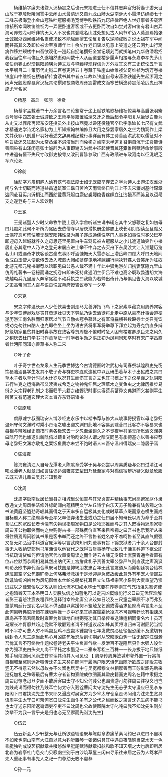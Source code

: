 <!-- { "loadSidebar": true } -->
　　杨维祯字廉夫诸暨人汉杨震之后也元末擢进士仕不信其志弃官归将妻子游天目山放于宛陵毗陵闻霅中云闲山水最清远又自九龙山陟太湖南泝大小雷泽访缥缈七十二峰东极海登小金山冠铁叶冠服褐毛宽博手吹铁笛九窍应律声绝人世好事者多载酒维祯所幸闻吹笛维祯为一弄便卧遣客客或不去更卧而吹自如尝对客曰笛有君山古弄海可养蛟龙可呼非钧天大人不发也其登眺名山胜处想见古人风节旷迈人莫测焉始张士诚据浙西闻维祯名累使求致不能屈而撰五论反复告以逆顺成败之说太祖在军中闻而甚高其义及即位被命至京师年七十余矣作老妇谣以见意上笑遣之还云闲九山行窝病作移拄颊楼中曰吾欲观化一廵起自捉笔撰归全堂记顷刻而就掷笔曰九华伯潘君招我我当往车马俟且久遂垍然逝似闻数十人从函道登楼步履声相接与永嘉李孝先茅山张伯雨锡山倪瓒昆阳顾瑛为诗文友与释臻释现释信为方外友其文有三史统论五千言太平纲目二十策历代史钺二百卷更诗五十卷藏于铁崖山始维祯父奇维祯为筑万卷楼铁崖山中维祯在楼辘轳传食读书其中者五年故以铁崖自号宋濂称铁崖先生起浙河之闲声光殷殷摩戞宵汉抚其论撰如覩商敦周彝震雷成文而寒芒横逸诗震荡凌厉鬼设神施尤号名家 

　　○杨基　高启　张羽　徐贲 

　　杨基宇孟载著书十万余言名曰论鉴常于坐上赋铁笔歌杨维祯惊喜与高启张羽筡贲号吴中四杰张士诚辟致之王师平吴籍置临濠又迁之豫后起令平阳复从坐徙白鹿为从史又以罪斥再起东安还授员外出按山西竟以谗还役锺官卒启字季廸长七尺有文武才精通史学诗尤名家初为上所知擢翰林编修且大用之辞罢家居久之坐为魏观作上梁文并获罪八剖启尸羽好著述文辞典雅纪载行事详而有体工诗善画洪武初以儒征对不称旨放还又征起为太常丞坐不涓洁当刑而免移之岭南未半道复召惧自沉于江贲能诗善图染有山泽闲意张士诚辟为从事即谢去洪武中征起使晋冀还槖惟所赋诗命给事殿中进退有恒不失尺寸改御史按粤又改刑曹陟参政广西有政绩进布政河南以征洮岷乏军兴论死 

　　○徐舫 

　　徐舫字方舟桐庐人幼有侠气视法度士如无既应举弃去之学为诗人出游江汉淮浙闲与名士切砺而诗道益昌返筑室江皋日苦吟天雨雪终日钓江上不去宋濂刘基叶琛章溢同赴召买舟泝桐江而西舫戴黄冠服白鹿皮裘腰绾青丝绳立江滨揖基而笑且以语帚支之遂登舟与三人欢饮别 

　　○王冕 

　　王冕诸暨人少时父命牧牛陇上窃入学舍听诸生诵书辄忘其牛父怒鞭之复如初母曰儿痴如此何不听所为冕因去依僧寺以居夜潜执册坐佛膝上映长明灯朗读至旦魔乂土偶狞恶可怖怙若无覩安阳韩性录为弟子遂成通儒性卒门人事冕如事性时冕父巳卒即迎母入越城就养久之母思还里冕置白牛车驾母被古冠服从之小儿遮道讪笑作小楼居止必其意中人乃许之登元末屡应进士举不中弃之去买舟下东吴渡大江入淮楚历览名山川或遇奇才侠客谈古豪杰事即呼酒慷慨天大雪赤足上潜岳峰四顾大呼曰天地间合成白玉使人便欲僊去及入城戴大帽如蓰穿曳地袍翩翩行两袂轩翥人皆笑斥为狂奴北游元都元秘书卿荐以馆职冕曰公愚人哉不满十年此中狐兔游矣归携妻孥隐九里山仿周礼著书一卷秘而诵之抚卷曰即未死持此遇明主伊吕不难也高帝既取婺遣胡大海攻越屯兵九里居人奔窜冕独不动兵执之曰我能为若帅出奇计乃与俱见告大海以攻城之策高帝闻其人召与语良悦寘幕府授咨议参军一夕卒 

　　○宋克 

　　宋克字仲温长洲人少任侠喜击剑走马尤善弹指飞鸟下之家素厚藏克用周养宾客与少年饮博遨戏尽丧其赀逮壮见天下棼乱乃谢去酒徒将北走中原从豪杰计事会道梗遂历游江南名胜而归家居以气节自励衣冠争慕赴之有军将麤横甚数殴辱士类召克饮或劝克勿往曰酗人也克即往坐上坐为语古贤将事军将举尊下拜立起为寿克伉直多辩好箴切家虽贫其旧时喜事故在致客尊贤周旋不倦时时急人困有楼君卿原巨先之风久之稍厌去杜门学书书作章草法一时学者争効之洪正初为凤翔同知卒时有宋广字昌裔者仕沔阳同知亦善草书人称二宋 

　　○叶子奇 

　　叶子奇字世杰龙泉人生元季世博达今古诡德匿时洪武初有司春祭城隍群吏先窃饮猪脑酒县学生发其不敬子奇与群吏株连就逮狱中以瓦研墨着草木子出狱成之其曰草木子者以草计时以木计岁以况其生而伤其言之立也其书稽上下之仪星躔之轨阴阳五行生克之运海岳帚又渎夷戎希乏之物神鬼伸屈之理草木之变鱼虫之尢律历推步易衍之大宗释老孔制之书而归于六籍之绪野记时事失得荒兵菑异文弗避而义甚则平生所著又有范通玄理大玄本旨齐东野语诸书 

　　○虞原璩 

　　虞原璩字叔囿瑞安人博涉经史永乐中以楷书荐与修大典竣事将授官以母老辞归温州守何文渊时时乘小舟诣之璩出迎文渊曰此地不容易到璩荅曰此客亦不容易来也每相与辨难经史商搉时务各极欢去一夕忽至坐谈久之不觉夜半村落无所觅酒文渊笑曰酰可代也璩遂出新酰侑以蔬韭对酌剧论时人谓之醋交同邑有季德基亦以善书应荐母老辞归文渊亦敬礼之粟饭鱼羹亦未尝不饱时语人曰吾守温州得瑞安二隐居子焉 

　　○陈海雍 

　　陈海雍清江人自号龙潭老人陈献章受学于吴与弼尝以周易质疑与弼曰过清江可叩龙潭老人献章归如言往谒适海雍蓑笠犁田乃延至家与对榻信宿辩折疑义献章欣服去既去语儿辈曰吴君非知我者 

　　○沈周 

　　沈周字启南世居长洲县之相城里父恒吉与其兄贞吉并精绘事志尚高邈家庭仆隶悉通文史周风格洁修外标朗润内蕴精明文学左丘诗学白乐天苏子瞻兼有陆务观之体书法黄庭坚遒劲奇崛其画得之于天率多自运极其变化或时草草点缀而意态横生画成自标题人称二绝周事母至孝父卒便弃诸生业或劝之仕曰居不知母氏以周为命乎至其含弘仁恕宽然长者也僯有失物误指周家物曰是公物耶推而与之其人既得物返周家物周曰非公物耶笑而纳之尝购得古书一部殊费价直客来目帝视之曰吾书也示我所从来将往质焉周问验其书果是客书举而还之终不言售者姓名亦不噍呵售者至其直气倔强又复无如弘治中科道官庞泮等以言武岗知州刘逊事有旨下锦衣狱者六十余人台部封事无人收纳吏部尚书屠滽请以他官代之既得旨詹事杨守址致札于滽言科道下狱公即当抗疏请贷如何但请他官代收章奏周读之而作诗云古諌无专职士庶获胥通今者置有位非位默而恭卿相曷其然出纳代天工宫詹此札子责善太宰公辞严气则直读之声沨沨韩论及欧书异代而合纵既可扶国是抑竭朋友忠百年无此言友道从而隆朝廷罚台给株连班直空宰公乞摄旷奏上何略弗涉救援于是涉迎逄急彼故缓此意外有牢宠人情鄙兹疏诋讪纷凶凶台为风纪御给本丝纶总朝堥托耳目立法繇祖宗官小系则大责重望乃崇愆忒以之律邪佞以之攻从则如水流不□如水壅士气要在养养则其气充指沮失骞谔使之抱暗聋天王本圣明□人实股肱信之如蓍龟可以定吉凶慨慷能行义□曰无优容难解者彭王喜怒注宸衷程罪终见释钺幸终弗庸公议皎如日晓及三尺童岂宰顾不谅而弗及童蒙朝廷行是罚名以惩不供因摄以寓援何不鉴触龙乞酱或得酒求鱼庶离鸿言患不至此何患听弗聪所惜在諌垣两挫一岁中岁来其娓娓履霜怆凌冻不可视朝廷长有拒諌风凤鸟吝不鸣若鸣致时雍匪为群諌地自树弼亮功其日举传奉逮谏适相同奏名六十员珂马耀长冲胥靡共趋走俛默不敢颙观者谓不祥道议起如蜂其页将谁归未可谢匪躬当悯时不平亦可悲人穷不鸣岂瓦鸡不应岂木锺岂待七年发救焚必征彸但恐缓不及激切有缄封令人思三原当此热心月凶陈乞唯恐后剀切期必从皎皎歌白驹一往无留踪江湖渺吾忧其言不可终尝作题松卷诗老夫平生负直气欲一发泄百不遂隐居只作木强人设仕亦为强项吏白头突兀尚不平托之水墨见一二豪来写松三百株一一长身拔于地只嫌纸短手局缩腕闲风雨生苍翠读其诗其人可见也 【 周杂传周屏迹城市郭外置一行窝每自相城至窝则远近喧传沈先生来矣舟閧河干履满户限乞诗乞画随所欲应之即贩夫牧竖无不得意去然以母故亦不久留也居吴中与吴宽都穆文林相厚善而王恕彭韶先后来廵抚加礼之殊等最后有曹太守者新构察院成欲图画其盈庑籍画史周名在籍中隶摄之周曰母惊老母旦夕画不敢后客曰太守不知公何贱公也谒贵游可勿往周曰往役义也岂为贱哉谒而得勿往乃贱耳亡何太守入觐铨曹问太守沈先生无恙乎太守漫应巳见李东阳阁下曰君挟沈先生书来耶又漫应时吴宽方为少宰太守仓皇走谒问谁为沈先生宽具语周平生太守曰可奈何宽曰沈先生画仆多有之公代之缄而致之第言沈先生病不能书也太守送东阳所返徧谪吏卒吏卒曰沈周也公故使图院太守叱咤曰我不知沈先生则矣汝辈不为我一言乎夫是归也必无至廨而先诣沈先生】 

　　○伍云 

　　伍云新会人少轩整无与让所欲语辄语既与陈献章游痛革素习约巳以进曰不自树不如死也南山南有大江自以意为钓艇置琴一张诸供具其中遇良夜皓魄当空水天一色乘艇独钓或设茗招献章共啜悠然坐艇尾赋诗献章扣舷和歌不知天壤之大也后即所居北岩为岩亭杜门息交门贝寂幽坐别于白沙筑草屋三闲曰寻乐往来居之云为人笃孝严先人重祀事有事先人之祀一门尊幼无敢不虔恭 

　　○孙一元 

